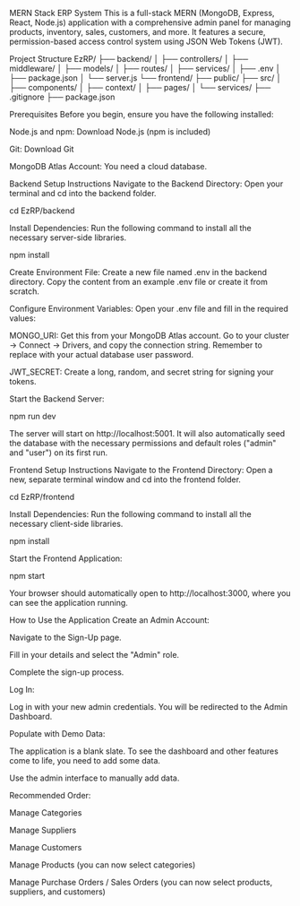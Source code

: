 MERN Stack ERP System
This is a full-stack MERN (MongoDB, Express, React, Node.js) application with a comprehensive admin panel for managing products, inventory, sales, customers, and more. It features a secure, permission-based access control system using JSON Web Tokens (JWT).

Project Structure
EzRP/
├── backend/
│   ├── controllers/
│   ├── middleware/
│   ├── models/
│   ├── routes/
│   ├── services/
│   ├── .env
│   ├── package.json
│   └── server.js
└── frontend/
    ├── public/
    ├── src/
    │   ├── components/
    │   ├── context/
    │   ├── pages/
    │   └── services/
    ├── .gitignore
    ├── package.json

Prerequisites
Before you begin, ensure you have the following installed:

Node.js and npm: Download Node.js (npm is included)

Git: Download Git

MongoDB Atlas Account: You need a cloud database. 

Backend Setup Instructions
Navigate to the Backend Directory:
Open your terminal and cd into the backend folder.

cd EzRP/backend

Install Dependencies:
Run the following command to install all the necessary server-side libraries.

npm install

Create Environment File:
Create a new file named .env in the backend directory. Copy the content from an example .env file or create it from scratch.

Configure Environment Variables:
Open your .env file and fill in the required values:

MONGO_URI: Get this from your MongoDB Atlas account. Go to your cluster -> Connect -> Drivers, and copy the connection string. Remember to replace <password> with your actual database user password.

JWT_SECRET: Create a long, random, and secret string for signing your tokens.

Start the Backend Server:

npm run dev

The server will start on http://localhost:5001. It will also automatically seed the database with the necessary permissions and default roles ("admin" and "user") on its first run.

Frontend Setup Instructions
Navigate to the Frontend Directory:
Open a new, separate terminal window and cd into the frontend folder.

cd EzRP/frontend

Install Dependencies:
Run the following command to install all the necessary client-side libraries.

npm install

Start the Frontend Application:

npm start

Your browser should automatically open to http://localhost:3000, where you can see the application running.

How to Use the Application
Create an Admin Account:

Navigate to the Sign-Up page.

Fill in your details and select the "Admin" role.

Complete the sign-up process.

Log In:

Log in with your new admin credentials. You will be redirected to the Admin Dashboard.

Populate with Demo Data:

The application is a blank slate. To see the dashboard and other features come to life, you need to add some data.

Use the admin interface to manually add data.

Recommended Order:

Manage Categories

Manage Suppliers

Manage Customers

Manage Products (you can now select categories)

Manage Purchase Orders / Sales Orders (you can now select products, suppliers, and customers)
